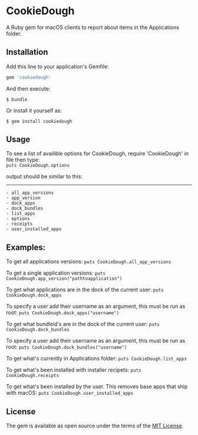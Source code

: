 # CookieDough

A Ruby gem for macOS clients to report about items in the Applications folder.

## Installation

Add this line to your application's Gemfile:

```ruby
gem 'cookiedough'
```

And then execute:

    $ bundle

Or install it yourself as:

    $ gem install cookiedough

## Usage
To see a list of availible options for CookieDough, require 'CookieDough' in file then type:  
`puts CookieDough.options`


output should be similar to this:
***
	- all_app_versions
	- app_version
	- dock_apps
	- dock_bundles
	- list_apps
	- options
	- receipts
	- user_installed_apps

##  Examples:

To get all applications versions: `puts CookieDough.all_app_versions`

To get a single application versions: `puts CookieDough.app_version("pathtoapplication")`

To get what applications are in the dock of the current user: `puts CookieDough.dock_apps`

To specify a user add their username as an argument, this must be run as root: `puts CookieDough.dock_apps("username")`

To get what bundleid's are in the dock of the current user: `puts CookieDough.dock_bundles`

To specify a user add their username as an argument, this must be run as root: `puts CookieDough.dock_bundles("username")`

To get what's currently in Applications folder: `puts CookieDough.list_apps`

To get what's been installed with installer recipets: `puts CookieDough.receipts`

To get what's been installed by the user. This removes base apps that ship with macOS: `puts CookieDough.user_installed_apps`




## License

The gem is available as open source under the terms of the [MIT License](http://opensource.org/licenses/MIT).

